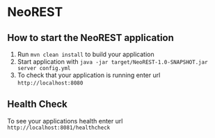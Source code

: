 # NeoREST

How to start the NeoREST application
---

1. Run `mvn clean install` to build your application
1. Start application with `java -jar target/NeoREST-1.0-SNAPSHOT.jar server config.yml`
1. To check that your application is running enter url `http://localhost:8080`

Health Check
---

To see your applications health enter url `http://localhost:8081/healthcheck`
